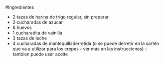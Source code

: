 #Ingredientes

- 2 tazas de harina de trigo regular, sin preparar
- 2 cucharadas de azúcar
- 6 huevos
- 1 cucharadita de vainilla
- 3 tazas de leche
- 4 cucharadas de mantequilladerretida (o se puede derretir en la sartén que va a utilizar para los crepes - ver más en las instrucciones) - tambien puede usar aceite